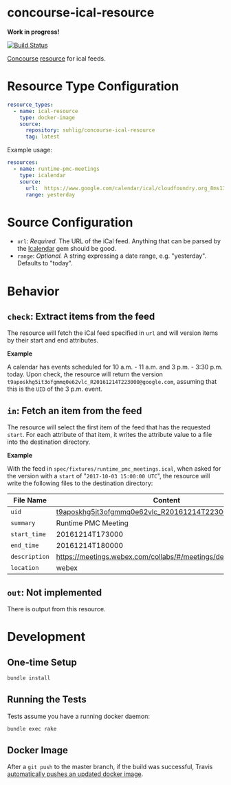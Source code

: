 # concourse-ical-resource

__Work in progress!__

[![Build Status](https://travis-ci.org/suhlig/concourse-ical-resource.svg?branch=master)](https://travis-ci.org/suhlig/concourse-ical-resource)

[Concourse](https://concourse.ci/ "Concourse Homepage") [resource](https://concourse.ci/implementing-resources.html "Implementing a Resource") for ical feeds.

# Resource Type Configuration

```yaml
resource_types:
  - name: ical-resource
    type: docker-image
    source:
      repository: suhlig/concourse-ical-resource
      tag: latest
```

Example usage:

```yaml
resources:
  - name: runtime-pmc-meetings
    type: icalendar
    source:
      url:  https://www.google.com/calendar/ical/cloudfoundry.org_8ms13q67p9jjeeilng6dosnu50@group.calendar.google.com/public/basic.ics
      range: yesterday
```

# Source Configuration

* `url`: *Required.* The URL of the iCal feed. Anything that can be parsed by the [Icalendar](https://rubygems.org/gems/icalendar) gem should be good.
* `range`: *Optional.* A string expressing a date range, e.g. "yesterday". Defaults to "today".

# Behavior

## `check`: Extract items from the feed

The resource will fetch the iCal feed specified in `url` and will version items by their start and end attributes.

**Example**

A calendar has events scheduled for 10 a.m. - 11 a.m. and 3 p.m. - 3:30 p.m. today. Upon check, the resource will return the version `t9aposkhg5it3ofgmmq0e62vlc_R20161214T223000@google.com`, assuming that this is the `UID` of the 3 p.m. event.

## `in`: Fetch an item from the feed

The resource will select the first item of the feed that has the requested `start`. For each attribute of that item, it writes the attribute value to a file into the destination directory.

**Example**

With the feed in `spec/fixtures/runtime_pmc_meetings.ical`, when asked for the version with a `start` of "`2017-10-03 15:00:00 UTC`", the resource will write the following files to the destination directory:

| File Name     | Content                                                       |
| ------------- | ------------------------------------------------------------- |
| `uid`         | t9aposkhg5it3ofgmmq0e62vlc_R20161214T223000@google.com        |
| `summary`     | Runtime PMC Meeting                                           |
| `start_time`  | 20161214T173000                                               |
| `end_time`    | 20161214T180000                                               |
| `description` | https://meetings.webex.com/collabs/#/meetings/detail?uuid=XYZ |
| `location`    | webex                                                         |

## `out`: Not implemented

There is output from this resource.

# Development

## One-time Setup

```bash
bundle install
```

## Running the Tests

Tests assume you have a running docker daemon:

```bash
bundle exec rake
```

## Docker Image

After a `git push` to the master branch, if the build was successful, Travis [automatically pushes an updated docker image](https://docs.travis-ci.com/user/docker/#Pushing-a-Docker-Image-to-a-Registry).
